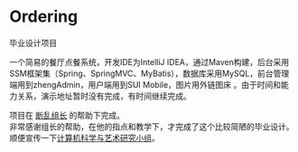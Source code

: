 # Ordering
毕业设计项目

一个简易的餐厅点餐系统，开发IDE为IntelliJ IDEA，通过Maven构建，后台采用SSM框架集（Spring、SpringMVC、MyBatis），数据库采用MySQL，前台管理端用到zhengAdmin，用户端用到SUI Mobile，图片用外链图床 。由于时间和能力关系，演示地址暂时没有完成，有时间继续完成。

项目在 [断乱组长](https://github.com/duanluan) 的帮助下完成。  
非常感谢组长的帮助，在他的指点和教学下，才完成了这个比较简陋的毕业设计。  
顺便宣传一下[计算机科学与艺术研究小组](https://github.com/csaarg)。

